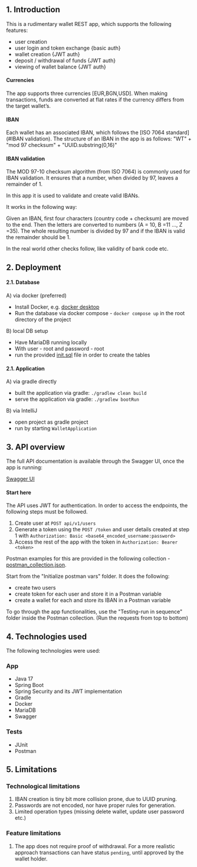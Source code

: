 ## 1. Introduction 
This is a rudimentary wallet REST app, which supports the following features:
   - user creation 
   - user login and token exchange {basic auth}
   - wallet creation {JWT auth}
   - deposit / withdrawal of funds {JWT auth}
   - viewing of wallet balance {JWT auth} 

#### Currencies
The app supports three currencies [EUR,BGN,USD].
When making transactions, funds are converted at flat rates if the currency differs from the target wallet’s.

#### IBAN
Each wallet has an associated IBAN, which follows the [ISO 7064 standard](#IBAN validation). 
The structure of an IBAN in the app is as follows: "WT" + "mod 97 checksum" + "UUID.substring(0,16)" 


#### IBAN validation
The MOD 97-10 checksum algorithm (from ISO 7064) is commonly used for IBAN validation. It ensures that a number, when divided by 97, leaves a remainder of 1.

In this app it is used to validate and create valid IBANs. 

It works in the following way:

Given an IBAN, first four characters (country code + checksum) are moved to the end.
Then the letters are converted to numbers (A = 10, B =11 ..., Z =35). The whole resulting number is divided by 97 and if the IBAN is valid the remainder should be 1. 

In the real world other checks follow, like validity of bank code etc. 


## 2. Deployment
#### 2.1. Database

A) via docker (preferred)
- Install Docker, e.g. [docker desktop](https://www.docker.com/products/docker-desktop/)
- Run the database via docker compose - `docker compose up` in the root directory of the project

B) local DB setup
- Have MariaDB running locally
- With user - root and password - root
- run the provided [init.sql](init.sql) file in order to create the tables

#### 2.1. Application

A) via gradle directly
- built the application via gradle: `./gradlew clean build`
- serve the application via gradle: `./gradlew bootRun`

B) via IntelliJ 
- open project as gradle project
- run by starting `WalletApplication`
   

## 3. API overview 

The full API documentation is available through the Swagger UI, once the app is running:

[Swagger UI](http://localhost:8080/swagger-ui/index.html)

#### Start here 

The API uses JWT for authentication. In order to access the endpoints, the following steps must be followed.

1. Create user at  `POST api/v1/users` 
2. Generate a token using the `POST /token` and user details created at step 1 with `Authorization: Basic <base64_encoded_username:password>`
3. Access the rest of the app with the token in `Authorization: Bearer <token>`

Postman examples for this are provided in the following collection - [postman_collection.json](Postman_collection.json). 

Start from the "Initialize postman vars" folder. It does the following:
- create two users 
- create token for each user and store it in a Postman variable
- create a wallet for each and store its IBAN in a Postman variable

To go through the app functionalities, use the "Testing-run in sequence" folder inside the Postman collection.
(Run the requests from top to bottom)

## 4. Technologies used

The following technologies were used: 

### App

- Java 17 
- Spring Boot 
- Spring Security and its JWT implementation
- Gradle
- Docker
- MariaDB
- Swagger

### Tests
- JUnit
- Postman


## 5. Limitations
### Technological limitations
1. IBAN creation is tiny bit more collision prone, due to UUID pruning. 
2. Passwords are not encoded, nor have proper rules for generation.
3. Limited operation types (missing delete wallet, update user password etc.)

### Feature limitations 
1. The app does not require proof of withdrawal. For a more realistic approach transactions can have status `pending`, until approved by the wallet holder.